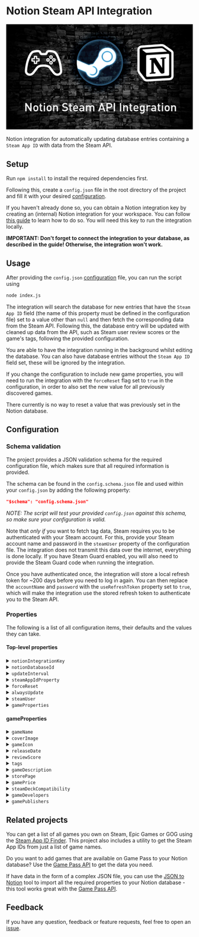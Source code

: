 # Notion Steam API Integration

![Notion Steam API Integration banner](images/NotionSteamAPIIntegrationBanner.png)

Notion integration for automatically updating database entries containing a `Steam App ID` with data from the Steam API.

## Setup

Run `npm install` to install the required dependencies first.

Following this, create a `config.json` file in the root directory of the project and fill it with your desired [configuration](#configuration).

If you haven't already done so, you can obtain a Notion integration key by creating an (internal) Notion integration for your workspace.
You can follow [this guide](https://developers.notion.com/docs/create-a-notion-integration) to learn how to do so.
You will need this key to run the integration locally.

**IMPORTANT: Don't forget to connect the integration to your database, as described in the guide! Otherwise, the integration won't work.**

## Usage

After providing the `config.json` [configuration](#configuration) file, you can run the script using

```bash
node index.js
```

The integration will search the database for new entries that have the `Steam App ID` field (the name of this property must be defined in the configuration file) set to a value other than `null` and then fetch the corresponding data from the Steam API.
Following this, the database entry will be updated with cleaned up data from the API, such as Steam user review scores or the game's tags, following the provided configuration.

You are able to have the integration running in the background whilst editing the database.
You can also have database entries without the `Steam App ID` field set, these will be ignored by the integration.

If you change the configuration to include new game properties, you will need to run the integration with the `forceReset` flag set to `true` in the configuration, in order to also set the new value for all previously discovered games.

There currently is no way to reset a value that was previously set in the Notion database.

## Configuration

### Schema validation

The project provides a JSON validation schema for the required configuration file, which makes sure that all required information is provided.

The schema can be found in the `config.schema.json` file and used within your `config.json` by adding the following property:

```json
"$schema": "config.schema.json"
```

*NOTE: The script will test your provided `config.json` against this schema, so make sure your configuration is valid.*

Note that *only if* you want to fetch tag data, Steam requires you to be authenticated with your Steam account.
For this, provide your Steam account name and password in the `steamUser` property of the configuration file.
The integration does not transmit this data over the internet, everything is done locally.
If you have Steam Guard enabled, you will also need to provide the Steam Guard code when running the integration.

Once you have authenticated once, the integration will store a local refresh token for ~200 days before you need to log in again.
You can then replace the `accountName` and `password` with the `useRefreshToken` property set to `true`, which will make the integration use the stored refresh token to authenticate you to the Steam API.

### Properties

The following is a list of all configuration items, their defaults and the values they can take.

#### Top-level properties

<details>
<summary><code>notionIntegrationKey</code></summary>

The secret integration key for your Notion integration. Find it on your integration dashboard after creating a new integration on https://www.notion.so/my-integrations.

| Type | Default value | Possible values | Required |
|---|---|---|---|
| `string` | `""` | A valid Notion integration key | Yes |
</details>

<details>
<summary><code>notionDatabaseId</code></summary>

The ID of the database you want to run the integration on. You can find the ID in the URL of your database, e.g. https://www.notion.so/myworkspace/your-database-id.

| Type | Default value | Possible values | Required |
|---|---|---|---|
| `string` | `""` | A valid Notion database ID | Yes |
</details>

<details>
<summary><code>updateInterval</code></summary>

The interval in which the integration will check for updates to your Notion database. The value is in milliseconds. Must be at least 60000 (1 minute).

| Type | Default value | Possible values | Required |
|---|---|---|---|
| `integer` | 60000 | Integers >= 60000 | Yes |
</details>

<details>
<summary><code>steamAppIdProperty</code></summary>

The name of the property in your Notion database that contains the Steam App ID of the games.

| Type | Default value | Possible values | Required |
|---|---|---|---|
| `string` | `"Steam App ID"` | Any string | Yes |
</details>

<details>
<summary><code>forceReset</code></summary>

If true, the integration will reset the local database, fetch all Steam App ID's from the Notion database and refresh all game properties. This may take longer, depending on the size of your Notion database.

| Type | Default value | Possible values | Required |
|---|---|---|---|
| `boolean` | `false` | `true` or `false` | No |
</details>

<details>
<summary><code>alwaysUpdate</code></summary>

If true, the integration will always update entries in the Notion database that were modified since it last ran, even if the game already exists in the local database. It will only update if another user than the integration has last modified the entry.

| Type | Default value | Possible values | Required |
|---|---|---|---|
| `boolean` | `false` | `true` or `false` | No |
</details>

<details>
<summary><code>steamUser</code></summary>

Login details to authenticate to your Steam account. This is required to be able to fetch tag data. If you have Steam Guard enabled, you will need to provide the Steam Guard code when running the app. Once logged in, the integration will store a local refresh token for ~200 days before you need to log in again. The integration does not transmit any of your login details anywhere, they are used internally to authenticate yourself to the Steam API. If you do not want to fetch tag data, you do not need to provide this property!

| Type | Default value | Possible values | Required |
|---|---|---|---|
| `useRefreshToken` | `true` | `true` only | Yes, if you want to use an already stored refresh token. This requires a previous login using `accountName` and `password`. |
| `accountName` | `<steamAccountName>` | Your Steam account name | Yes, if you do not already have a stored refresh token and set `useRefreshToken` to `true`. |
| `password` | `<steamAccountPassword>` | Your Steam account password | Yes, if you do not already have a stored refresh token and set `useRefreshToken` to `true`. |
</details>

<details>
<summary><code>gameProperties</code></summary>

Which game properties should be fetched when a new Steam game is detected, and the name of the corresponding field in the Notion database.

| Type | Default value | Possible values | Required |
|---|---|---|---|
| `object` | See item below | See sections below | Yes, and at least one property set. |

```json
"gameProperties": {
	"gameName": {
		"enabled": true,
		"notionProperty": "Game Name",
		"isPageTitle": true
	},
	"coverImage": true,
	"gameIcon": true,
	"releaseDate": {
		"enabled": true,
		"notionProperty": "Release Date"
	},
	"reviewScore": {
		"enabled": true,
		"format": "percentage",
		"notionProperty": "Review Score"
	},
	"tags": {
		"enabled": true,
		"notionProperty": "Tags",
		"tagLanguage": "english"
	}
}
```
</details>

#### gameProperties

<details>
<summary><code>gameName</code></summary>

The name of the game as it appears on Steam. The database field in Notion must be of type `Text`.

| Type | Default value | Possible values | Required |
|---|---|---|---|
| `object` | See item below | See sections below | No |

```json
"gameName": {
	"enabled": true,
	"notionProperty": "Game Name",
	"isPageTitle": true
}
```

<h3>Possible values</h3>

<h4><code>enabled</code></h4>

Whether or not the name of the game should be set in the database.

| Type | Default value | Possible values | Required |
|---|---|---|---|
| `boolean` | `true` | `true` or `false` | Yes |

<h4><code>notionProperty</code></h4>

The name of the Notion property to set the game name in.

| Type | Default value | Possible values | Required |
|---|---|---|---|
| `string` | `"Game Name"` | A valid Notion property name | Yes |

<h4><code>isPageTitle</code></h4>

Indicates if this property is the "Title" of the Notion page or not.

| Type | Default value | Possible values | Required |
|---|---|---|---|
| `boolean` | `true` | `true` or `false` | No |
</details>

<details>
<summary><code>coverImage</code></summary>

The cover image of the game as it appears on the shop page. Will be set as the cover image for the page if enabled.

| Type | Default value | Possible values | Required |
|---|---|---|---|
| `object` | See item below | See sections below | No |

```json
"coverImage": {
	"enabled": true,
	"default": "https://cdn.cloudflare.steamstatic.com/store/home/store_home_share.jpg"
}
```

<h3>Possible values</h3>

<h4><code>enabled</code></h4>

Whether or not the cover image of the game should be set in the database.

| Type | Default value | Possible values | Required |
| --- | --- | --- | --- |
| `boolean` | `true` | `true` or `false` | Yes |

<h4><code>default</code></h4>

The URL of the image to use if the game does not have a cover image through any of the two API's.

| Type | Default value | Possible values | Required |
| --- | --- | --- | --- |
| `string` | `"https://cdn.cloudflare.steamstatic.com/store/home/store_home_share.jpg"` | A valid URL | Yes |
</details>

<details>
<summary><code>gameIcon</code></summary>

The icon of the game as it appears in the game library. Will be set as the icon for the page if enabled.

| Type | Default value | Possible values | Required |
|---|---|---|---|
| `object` | See item below | See sections below | No |

```json
"gameIcon": {
	"enabled": true,
	"default": "https://help.steampowered.com/public/shared/images/responsive/share_steam_logo.png"
}
```

<h3>Possible values</h3>

<h4><code>enabled</code></h4>

Whether or not the icon of the game should be set in the database.

| Type | Default value | Possible values | Required |
|---|---|---|---|
| `boolean` | `true` | `true` or `false` | Yes |

<h4><code>default</code></h4>

The URL of the image to use if the game does not have an icon through any of the two API's.

| Type | Default value | Possible values | Required |
|---|---|---|---|
| `string` | `"https://help.steampowered.com/public/shared/images/responsive/share_steam_logo.png"` | A valid URL | Yes |
</details>

<details>
<summary><code>releaseDate</code></summary>

The release date of the game. The database field in Notion must be of type `Date`.

| Type | Default value | Possible values | Required |
|---|---|---|---|
| `object` | See item below | See sections below | No |

```json
"releaseDate": {
	"enabled": true,
	"notionProperty": "Release Date"
}
```

<h3>Possible values</h3>

<h4><code>enabled</code></h4>

Whether or not the release date of the game should be set in the database.

| Type | Default value | Possible values | Required |
|---|---|---|---|
| `boolean` | `true` | `true` or `false` | Yes |

<h4><code>notionProperty</code></h4>

The name of the Notion property to set the release date in.

| Type | Default value | Possible values | Required |
|---|---|---|---|
| `string` | `"Release Date"` | A valid Notion property name | Yes |
</details>

<details>
<summary><code>reviewScore</code></summary>

The user review score for the game, formatted as one of a number of options. The database field in Notion must match the type defined by the chosen "format".

| Type | Default value | Possible values | Required |
|---|---|---|---|
| `object` | See item below | See sections below | No |

```json
"reviewScore": {
	"enabled": true,
	"format": "percentage",
	"notionProperty": "Review Score"
}
```

<h3>Possible values</h3>

<h4><code>enabled</code></h4>

Whether or not the user review score should be set in the database.

| Type | Default value | Possible values | Required |
|---|---|---|---|
| `boolean` | `true` | `true` or `false` | Yes |

<h4><code>format</code></h4>

How the review score should be formatted.

| Type | Default value | Possible values | Required |
|---|---|---|---|
| `string` | `percentage` | `percentage`: Notion database field type: `Number`. A percentage value formatted as a float from 0.00-1.00.<br/>`sentiment`:Notion database field type: `Select`. A sentiment value such as "Overwhelmingly Positive" or "Mixed".<br/>`total`:Notion database field type: `Number`. The total number of reviews submitted for the game, across all languages.<br/>`positive`:Notion database field type: `Number`. The total number of positive reviews submitted for the game, across all languages.<br/>`negative`:Notion database field type: `Number`. The total number of negative reviews submitted for the game, across all languages.<br/>`positive/negative`:Notion database field type: `Text`. The total number of positive and negative reviews submitted for the game, across all languages, formatted as "{numPositive} positive / {numNegative} negative". | Yes |

<h4><code>notionProperty</code></h4>

The name of the Notion property to set the user review score in.

| Type | Default value | Possible values | Required |
|---|---|---|---|
| `string` | `"Review Score"` | A valid Notion property name | Yes |
</details>

<details>
<summary><code>tags</code></summary>

Requires Steam login! Provide accountName and password in the top-level `steamUser` property! The user-defined tags of the game as they can be seen on the store page. The database field in Notion must be of type `Multi-select`.

| Type | Default value | Possible values | Required |
|---|---|---|---|
| `object` | See item below | See sections below | No |

```json
"tags": {
	"enabled": true,
	"notionProperty": "Tags",
	"tagLanguage": "english"
}
```

<h3>Possible values</h3>

<h4><code>enabled</code></h4>

Whether or not the tags of the game should be set in the database.

| Type | Default value | Possible values | Required |
|---|---|---|---|
| `boolean` | `true` | `true` or `false` | Yes |

<h4><code>notionProperty</code></h4>

The name of the Notion property to set the tags in. This field must be of type `Multi-select`.

| Type | Default value | Possible values | Required |
|---|---|---|---|
| `string` | `"Tags"` | A valid Notion property name | Yes |

<h4><code>tagLanguage</code></h4>

The language of the tags, e.g. "english" or "spanish".

| Type | Default value | Possible values | Required |
|---|---|---|---|
| `string` | `"english"` | Valid full language names. Invalid names return an error from the Steam API. | Yes |

</details>

<details>
<summary><code>gameDescription</code></summary>

The short description of the game as it appears on the store page. The database field in Notion must be of type `Text`.

| Type | Default value | Possible values | Required |
|---|---|---|---|
| `object` | See item below | See sections below | No |

```json
"gameDescription": {
	"enabled": true,
	"notionProperty": "Game Description"
}
```

<h3>Possible values</h3>

<h4><code>enabled</code></h4>

Whether or not the description of the game should be set in the database.

| Type | Default value | Possible values | Required |
|---|---|---|---|
| `boolean` | `true` | `true` or `false` | Yes |

<h4><code>notionProperty</code></h4>

The name of the Notion property to set the description in.

| Type | Default value | Possible values | Required |
|---|---|---|---|
| `string` | `"Game Description"` | A valid Notion property name | Yes |
</details>

<details>
<summary><code>storePage</code></summary>

The URL to the store page of the game. The database field in Notion must be of type `URL`.

| Type | Default value | Possible values | Required |
|---|---|---|---|
| `object` | See item below | See sections below | No |

```json
"storePage": {
	"enabled": true,
	"notionProperty": "Store Page"
}
```

<h3>Possible values</h3>

<h4><code>enabled</code></h4>

Whether or not the store page URL should be set in the database.

| Type | Default value | Possible values | Required |
|---|---|---|---|
| `boolean` | `true` | `true` or `false` | Yes |

<h4><code>notionProperty</code></h4>

The name of the Notion property to set the store page URL in.

| Type | Default value | Possible values | Required |
|---|---|---|---|
| `string` | `"Store Page"` | A valid Notion property name | Yes |
</details>

<details>
<summary><code>gamePrice</code></summary>

The price of the game on Steam. Does not account for current sales or discounts (as this data would be outdated too quickly). The currency depends on your current country. The database field in Notion must be of type `Number`.

| Type | Default value | Possible values | Required |
|---|---|---|---|
| `object` | See item below | See sections below | No |

```json
"gamePrice": {
	"enabled": true,
	"notionProperty": "Price"
}
```

<h3>Possible values</h3>

<h4><code>enabled</code></h4>

Whether or not the price of the game should be set in the database.

| Type | Default value | Possible values | Required |
|---|---|---|---|
| `boolean` | `true` | `true` or `false` | Yes |

<h4><code>notionProperty</code></h4>

The name of the Notion property to set the price in.

| Type | Default value | Possible values | Required |
|---|---|---|---|
| `string` | `"Price"` | A valid Notion property name | Yes |
</details>

<details>
<summary><code>steamDeckCompatibility</code></summary>

The Steam Deck Compatibility score, which can be one of "Verified", "Playable", "Unsupported" or "Unknown". The database field in Notion must be of type `Select`.

| Type | Default value | Possible values | Required |
|---|---|---|---|
| `object` | See item below | See sections below | No |

```json
"steamDeckCompatibility": {
	"enabled": true,
	"notionProperty": "Steam Deck Compatibility"
}
```

<h3>Possible values</h3>

<h4><code>enabled</code></h4>

Whether or not the Steam Deck Compatibility score should be set in the database.

| Type | Default value | Possible values | Required |
|---|---|---|---|
| `boolean` | `true` | `true` or `false` | Yes |

<h4><code>notionProperty</code></h4>

The name of the Notion property to set the Steam Deck Compatibility score in.

| Type | Default value | Possible values | Required |
|---|---|---|---|
| `string` | `"Steam Deck Compatibility"` | A valid Notion property name | Yes |
</details>

<details>
<summary><code>gameDevelopers</code></summary>

The developer(s) of the game. The database field in Notion must be of type `Multi-select`.

| Type | Default value | Possible values | Required |
|---|---|---|---|
| `object` | See item below | See sections below | No |

```json
"gameDevelopers": {
	"enabled": true,
	"notionProperty": "Developers"
}
```

<h3>Possible values</h3>

<h4><code>enabled</code></h4>

Whether or not the developer(s) of the game should be set in the database.

| Type | Default value | Possible values | Required |
|---|---|---|---|
| `boolean` | `true` | `true` or `false` | Yes |

<h4><code>notionProperty</code></h4>

The name of the Notion property to set the developer(s) in.

| Type | Default value | Possible values | Required |
|---|---|---|---|
| `string` | `"Developers"` | A valid Notion property name | Yes |
</details>

<details>
<summary><code>gamePublishers</code></summary>

The publisher(s) of the game. The database field in Notion must be of type `Multi-select`.

| Type | Default value | Possible values | Required |
|---|---|---|---|
| `object` | See item below | See sections below | No |

```json
"gamePublishers": {
	"enabled": true,
	"notionProperty": "Publishers"
}
```

<h3>Possible values</h3>

<h4><code>enabled</code></h4>

Whether or not the publisher(s) of the game should be set in the database.

| Type | Default value | Possible values | Required |
|---|---|---|---|
| `boolean` | `true` | `true` or `false` | Yes |

<h4><code>notionProperty</code></h4>

The name of the Notion property to set the publisher(s) in.

| Type | Default value | Possible values | Required |
|---|---|---|---|
| `string` | `"Publishers"` | A valid Notion property name | Yes |
</details>

## Related projects

You can get a list of all games you own on Steam, Epic Games or GOG using the [Steam App ID Finder](https://github.com/NikkelM/Steam-App-ID-Finder). This project also includes a utility to get the Steam App IDs from just a list of game names.

Do you want to add games that are available on Game Pass to your Notion database? Use the [Game Pass API](https://github.com/NikkelM/Game-Pass-API) to get the data you need.

If have data in the form of a complex JSON file, you can use the [JSON to Notion](https://github.com/NikkelM/JSON-to-Notion) tool to import all the required properties to your Notion database - this tool works great with the [Game Pass API](https://github.com/NikkelM/Game-Pass-API).

## Feedback

If you have any question, feedback or feature requests, feel free to open an [issue](https://github.com/NikkelM/Notion-Steam-API-Integration/issues/new).
